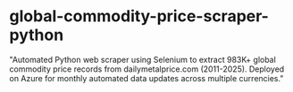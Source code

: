 # global-commodity-price-scraper-python
"Automated Python web scraper using Selenium to extract 983K+ global commodity price records from dailymetalprice.com (2011-2025). Deployed on Azure for monthly automated data updates across multiple currencies."
